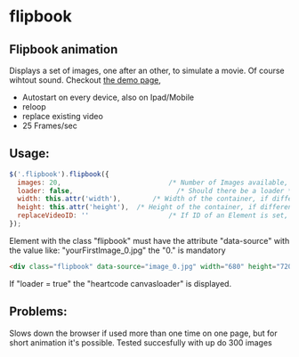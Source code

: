 flipbook
========

Flipbook animation
-----------------
Displays a set of images, one after an other, to simulate a movie. Of course wihtout sound. 
Checkout [the demo page](http://kunden.marexx.net/flipbook/),

* Autostart on every device, also on Ipad/Mobile
* reloop
* replace existing video
* 25 Frames/sec

Usage:
------
```javascript
$('.flipbook').flipbook({
  images: 20,  					        /* Number of Images available, they have to be continuously numbered, starting with 0 */
  loader: false,					      /* Should there be a loader */
  width: this.attr('width'),		/* Width of the container, if different than the .flipbook container */
  height: this.attr('height'),	/* Height of the container, if different than the .flipbook container */
  replaceVideoID: ''				    /* If ID of an Element is set, this Element will be hidden, when flipbook is loaded */
});
````

Element with the class "flipbook" must have the attribute "data-source" with the value like: "yourFirstImage_0.jpg" the "0." is mandatory
```html
<div class="flipbook" data-source="image_0.jpg" width="680" height="720"></div>
```

If "loader = true" the "heartcode canvasloader" is displayed.

Problems:
--------
Slows down the browser if used more than one time on one page, but for short animation it's possible.
Tested succesfully with up do 300 images
